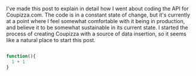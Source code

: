 I've made this post to explain in detail how I went about coding the API for Coupizza.com. The code is in a constant state of change, but it's currently at a point where I feel somewhat comfortable with it being in production, and believe it to be somewhat sustainable in its current state. I started the process of creating Coupizza with a source of data insertion, so it seems like a natural place to start this post.  

```javascript 

function(){
  1 + 1
}

```
